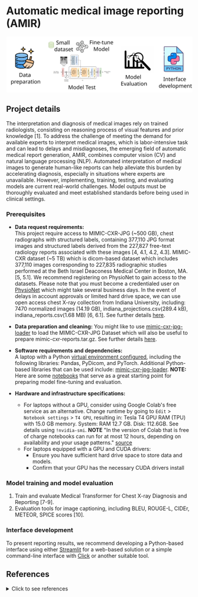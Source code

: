 # Automatic medical image reporting (AMIR)

![fig](amir.svg)

## Project details   
The interpretation and diagnosis of medical images rely on trained radiologists, consisting on reasoning process of visual features and prior knowledge [1].
To address the challenge of meeting the demand for available experts to interpret medical images, which is labor-intensive task and can lead to delays and misdiagnoses, the emerging field of automatic medical report generation, AMIR, combines computer vision (CV) and natural language processing (NLP).
Automated interpretation of medical images to generate human-like reports can help alleviate this burden by accelerating diagnosis, especially in situations where experts are unavailable. 
However, implementing, training, testing, and evaluating models are current real-world challenges. 
Model outputs must be thoroughly evaluated and meet established standards before being used in clinical settings.

### Prerequisites
* **Data request requirements:**    
This project require access to MIMIC-CXR-JPG (~500 GB), chest radiographs with structured labels, containing 377,110 JPG format images and structured labels derived from the 227,827 free-text radiology reports associated with these images [4, 4.1, 4.2, 4.3].
MIMIC-CXR dataset (~5 TB) which is dicom-based dataset which includes 377,110 images corresponding to 227,835 radiographic studies performed at the Beth Israel Deaconess Medical Center in Boston, MA. [5, 5.1]. 
We recommend registering on PhysioNet to gain access to the datasets. Please note that you must become a credentialed user on [PhysioNet](https://mimic.mit.edu/docs/gettingstarted/#physionet-credentialing) which might take several business days. 
In the event of delays in account approvals or limited hard drive space, we can use open access chest X-ray collection from Indiana University, including: 7470 normalized images (14.19 GB), indiana_projections.csv(289.4 kB), indiana_reports.csv(1.68 MB) [6, 6.1]. See further details [here](data).

* **Data preparation and cleaning:** 
You might like to use [mimic-cxr-jpg-loader](https://github.com/filipepcampos/mimic-cxr-jpg-loader) to load the MIMIC-CXR-JPG Dataset which will also be useful to prepare mimic-cxr-reports.tar.gz. See further details [here](data).

* **Software requirements and dependencies:**   
A laptop with a Python [virtual environment configured](https://github.com/astral-sh/uv), including the following libraries: Pandas, PyDicom, and PyTorch.
Additional Python-based libraries that can be used include: [mimic-cxr-jpg-loader](https://github.com/filipepcampos/mimic-cxr-jpg-loader).
**NOTE:** Here are some [notebooks](https://github.com/budai4medtech/amir/tree/main/amir/models) that serve as a great starting point for preparing model fine-tuning and evaluation.   

* **Hardware and infrastructure specifications:**    
  * For laptops without a GPU, consider using Google Colab's free service as an alternative.
    Change runtime by going to `Edit` > `Notebook settings` > `T4 GPU`, resulting in:
    Tesla T4 GPU RAM (TPU) with 15.0 GB memory. System: RAM 12.7 GB. Disk: 112.6GB. 
    See details using `!nvidia-smi`. **NOTE** "In the version of Colab that is free of charge notebooks can run for at most 12 hours, depending on availability and your usage patterns." [source](https://research.google.com/colaboratory/faq.html#idle-timeouts)
  * For laptops equipped with a GPU and CUDA drivers:
    * Ensure you have sufficient hard drive space to store data and models.
    * Confirm that your GPU has the necessary CUDA drivers install

### Model training and model evaluation
1. Train and evaluate Medical Transformer for Chest X-ray Diagnosis and Reporting [7-9]. 
2. Evaluation tools for image captioning, including BLEU, ROUGE-L, CIDEr, METEOR, SPICE scores [10]. 

### Interface development
To present reporting results, we recommend developing a Python-based interface using either [Streamlit](https://streamlit.io/) for a web-based solution or a simple command-line interface with [Click](https://click.palletsprojects.com/en/8.1.x/) or another suitable tool.

## References  

<details>
  <summary>Click to see references</summary>

1. Guo, Li, Anas M. Tahir, Dong Zhang, Z. Jane Wang, and Rabab K. Ward. "Automatic Medical Report Generation: Methods and Applications." APSIPA Transactions on Signal and Information Processing 13, no. 1 (2024). [DOI](10.1561/116.20240044) [arxiv](https://arxiv.org/abs/2408.13988)

2. Hou, Benjamin, Georgios Kaissis, Ronald M. Summers, and Bernhard Kainz. "Ratchet: Medical transformer for chest x-ray diagnosis and reporting." In Medical Image Computing and Computer Assisted Intervention–MICCAI 2021: 24th International Conference, Strasbourg, France, September 27–October 1, 2021, Proceedings, Part VII 24, pp. 293-303. Springer International Publishing, 2021.  [arxiv](https://arxiv.org/pdf/2107.02104) [google-citations](https://scholar.google.com/scholar?cites=6324608147072853701&as_sdt=2005&sciodt=0,5&hl=en)

3. Ramesh, Vignav, Nathan A. Chi, and Pranav Rajpurkar. "Improving radiology report generation systems by removing hallucinated references to non-existent priors." In Machine Learning for Health, pp. 456-473. PMLR, 2022. [arxiv](https://arxiv.org/abs/2210.06340) [github-repo](https://github.com/rajpurkarlab/CXR-ReDonE) [google-scholar](https://scholar.google.com/scholar?cites=4808802074430489275&as_sdt=2005&sciodt=0,5&hl=en)

4. https://physionet.org/content/mimic-cxr-jpg/2.1.0/   

4.1. https://github.com/filipepcampos/mimic-cxr-jpg-loader

4.2. "Training a Convolutional Neural Network to Classify Chest X-rays" https://github.com/MIT-LCP/2019-hst-953/blob/master/tutorials/mimic-cxr/mimic-cxr-train.ipynb

4.3. "Predict plueral effusion in chest x-rays using the MIMIC-CXR-JPG dataset" https://github.com/dalton-macs/pleural-effusion-cnn/tree/main/data

5. https://physionet.org/content/mimic-cxr/2.1.0/     

5.1 https://mimic.mit.edu/docs/iv/modules/cxr/ 

6. https://www.kaggle.com/datasets/raddar/chest-xrays-indiana-university     

6.1 https://www.kaggle.com/datasets/raddar/chest-xrays-indiana-university/code

7.  https://github.com/omar-mohamed/X-Ray-Report-Generation/    

8. https://doi.org/10.1016/j.imu.2021.100557    

9. https://github.com/farrell236/RATCHET   

10. https://github.com/Aldenhovel/bleu-rouge-meteor-cider-spice-eval4imagecaption 

</details>

